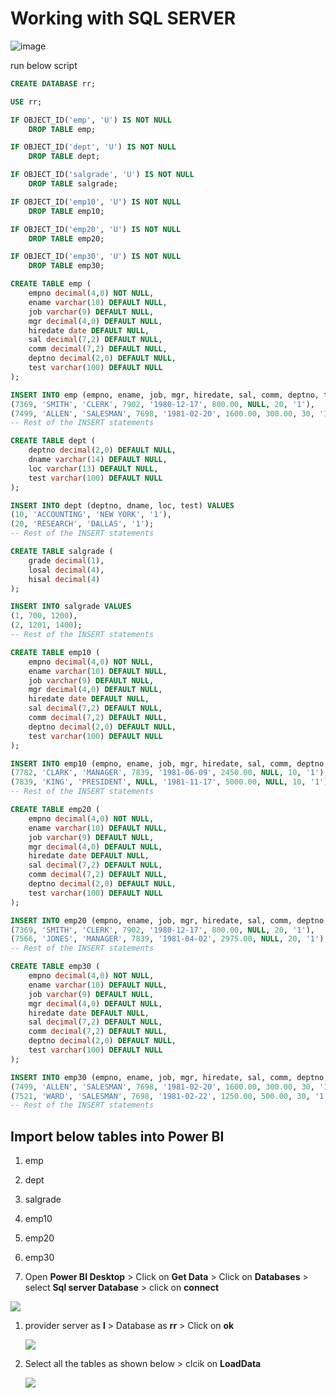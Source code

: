 
# Working with SQL SERVER

![image](https://user-images.githubusercontent.com/20516321/196849404-a9371f5d-6a66-4d5c-9285-75e3131c8332.png)


run below script 

``` sql
CREATE DATABASE rr;
```
``` sql
USE rr;
``` 
``` sql
IF OBJECT_ID('emp', 'U') IS NOT NULL
    DROP TABLE emp;

IF OBJECT_ID('dept', 'U') IS NOT NULL
    DROP TABLE dept;

IF OBJECT_ID('salgrade', 'U') IS NOT NULL
    DROP TABLE salgrade;

IF OBJECT_ID('emp10', 'U') IS NOT NULL
    DROP TABLE emp10;

IF OBJECT_ID('emp20', 'U') IS NOT NULL
    DROP TABLE emp20;

IF OBJECT_ID('emp30', 'U') IS NOT NULL
    DROP TABLE emp30;

CREATE TABLE emp (
    empno decimal(4,0) NOT NULL,
    ename varchar(10) DEFAULT NULL,
    job varchar(9) DEFAULT NULL,
    mgr decimal(4,0) DEFAULT NULL,
    hiredate date DEFAULT NULL,
    sal decimal(7,2) DEFAULT NULL,
    comm decimal(7,2) DEFAULT NULL,
    deptno decimal(2,0) DEFAULT NULL,
    test varchar(100) DEFAULT NULL
);

INSERT INTO emp (empno, ename, job, mgr, hiredate, sal, comm, deptno, test) VALUES 
(7369, 'SMITH', 'CLERK', 7902, '1980-12-17', 800.00, NULL, 20, '1'),
(7499, 'ALLEN', 'SALESMAN', 7698, '1981-02-20', 1600.00, 300.00, 30, '1');
-- Rest of the INSERT statements

CREATE TABLE dept (
    deptno decimal(2,0) DEFAULT NULL,
    dname varchar(14) DEFAULT NULL,
    loc varchar(13) DEFAULT NULL,
    test varchar(100) DEFAULT NULL
);

INSERT INTO dept (deptno, dname, loc, test) VALUES 
(10, 'ACCOUNTING', 'NEW YORK', '1'),
(20, 'RESEARCH', 'DALLAS', '1');
-- Rest of the INSERT statements

CREATE TABLE salgrade (
    grade decimal(1),
    losal decimal(4),
    hisal decimal(4)
);

INSERT INTO salgrade VALUES 
(1, 700, 1200),
(2, 1201, 1400);
-- Rest of the INSERT statements

CREATE TABLE emp10 (
    empno decimal(4,0) NOT NULL,
    ename varchar(10) DEFAULT NULL,
    job varchar(9) DEFAULT NULL,
    mgr decimal(4,0) DEFAULT NULL,
    hiredate date DEFAULT NULL,
    sal decimal(7,2) DEFAULT NULL,
    comm decimal(7,2) DEFAULT NULL,
    deptno decimal(2,0) DEFAULT NULL,
    test varchar(100) DEFAULT NULL
);

INSERT INTO emp10 (empno, ename, job, mgr, hiredate, sal, comm, deptno, test) VALUES 
(7782, 'CLARK', 'MANAGER', 7839, '1981-06-09', 2450.00, NULL, 10, '1'),
(7839, 'KING', 'PRESIDENT', NULL, '1981-11-17', 5000.00, NULL, 10, '1');
-- Rest of the INSERT statements

CREATE TABLE emp20 (
    empno decimal(4,0) NOT NULL,
    ename varchar(10) DEFAULT NULL,
    job varchar(9) DEFAULT NULL,
    mgr decimal(4,0) DEFAULT NULL,
    hiredate date DEFAULT NULL,
    sal decimal(7,2) DEFAULT NULL,
    comm decimal(7,2) DEFAULT NULL,
    deptno decimal(2,0) DEFAULT NULL,
    test varchar(100) DEFAULT NULL
);

INSERT INTO emp20 (empno, ename, job, mgr, hiredate, sal, comm, deptno, test) VALUES 
(7369, 'SMITH', 'CLERK', 7902, '1980-12-17', 800.00, NULL, 20, '1'),
(7566, 'JONES', 'MANAGER', 7839, '1981-04-02', 2975.00, NULL, 20, '1');
-- Rest of the INSERT statements

CREATE TABLE emp30 (
    empno decimal(4,0) NOT NULL,
    ename varchar(10) DEFAULT NULL,
    job varchar(9) DEFAULT NULL,
    mgr decimal(4,0) DEFAULT NULL,
    hiredate date DEFAULT NULL,
    sal decimal(7,2) DEFAULT NULL,
    comm decimal(7,2) DEFAULT NULL,
    deptno decimal(2,0) DEFAULT NULL,
    test varchar(100) DEFAULT NULL
);

INSERT INTO emp30 (empno, ename, job, mgr, hiredate, sal, comm, deptno, test) VALUES 
(7499, 'ALLEN', 'SALESMAN', 7698, '1981-02-20', 1600.00, 300.00, 30, '1'),
(7521, 'WARD', 'SALESMAN', 7698, '1981-02-22', 1250.00, 500.00, 30, '1');
-- Rest of the INSERT statements
```
## Import below tables into Power BI

1. emp
1. dept
1. salgrade
1. emp10
1. emp20
1. emp30


1. Open **Power BI Desktop** > Click on **Get Data** > Click on **Databases** > select **Sql server Database** > click on **connect**

![](https://github.com/nevermind78/POWERBI_SBS/blob/main/images/PBI_0089.png?raw=true)
 
1. provider server as **l** > Database as **rr** > Click on **ok**

    ![](https://github.com/nevermind78/POWERBI_SBS/blob/main/images/PBI_0090.png?raw=true)
    
1. Select all the tables as shown below > clcik on **LoadData** 

    ![](https://github.com/nevermind78/POWERBI_SBS/blob/main/images/PBI_0091.png?raw=true)




